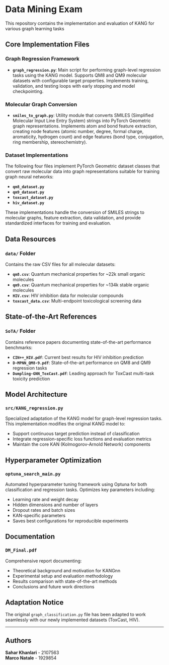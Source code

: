# Data Mining Exam

This repository contains the implementation and evaluation of KANG for various graph learning tasks

## Core Implementation Files

### Graph Regression Framework
- **`graph_regression.py`**: Main script for performing graph-level regression tasks using the KANG model. Supports QM8 and QM9 molecular datasets with configurable target properties. Implements training, validation, and testing loops with early stopping and model checkpointing.

### Molecular Graph Conversion
- **`smiles_to_graph.py`**: Utility module that converts SMILES (Simplified Molecular Input Line Entry System) strings into PyTorch Geometric graph representations. Implements atom and bond feature extraction, creating node features (atomic number, degree, formal charge, aromaticity, hydrogen count) and edge features (bond type, conjugation, ring membership, stereochemistry).

### Dataset Implementations

The following four files implement PyTorch Geometric dataset classes that convert raw molecular data into graph representations suitable for training graph neural networks:

- **`qm8_dataset.py`**
- **`qm9_dataset.py`**
- **`toxcast_dataset.py`**
- **`hiv_dataset.py`**

These implementations handle the conversion of SMILES strings to molecular graphs, feature extraction, data validation, and provide standardized interfaces for training and evaluation.

## Data Resources

### `data/` Folder
Contains the raw CSV files for all molecular datasets:
- **`qm8.csv`**: Quantum mechanical properties for ~22k small organic molecules
- **`qm9.csv`**: Quantum mechanical properties for ~134k stable organic molecules  
- **`HIV.csv`**: HIV inhibition data for molecular compounds
- **`toxcast_data.csv`**: Multi-endpoint toxicological screening data

## State-of-the-Art References

### `SoTA/` Folder
Contains reference papers documenting state-of-the-art performance benchmarks:
- **`CIN++_HIV.pdf`**: Current best results for HIV inhibition prediction
- **`D-MPNN_QM8-9.pdf`**: State-of-the-art performance on QM8 and QM9 regression tasks
- **`Dumpling-GNN_ToxCast.pdf`**: Leading approach for ToxCast multi-task toxicity prediction

## Model Architecture

### `src/KANG_regression.py`
Specialized adaptation of the KANG model for graph-level regression tasks. This implementation modifies the original KANG model to:
- Support continuous target prediction instead of classification
- Integrate regression-specific loss functions and evaluation metrics
- Maintain the core KAN (Kolmogorov-Arnold Network) components

## Hyperparameter Optimization

### `optuna_search_main.py`
Automated hyperparameter tuning framework using Optuna for both classification and regression tasks. Optimizes key parameters including:
- Learning rate and weight decay
- Hidden dimensions and number of layers  
- Dropout rates and batch sizes
- KAN-specific parameters
- Saves best configurations for reproducible experiments

## Documentation

### `DM_Final.pdf`
Comprehensive report documenting:
- Theoretical background and motivation for KANGnn
- Experimental setup and evaluation methodology
- Results comparison with state-of-the-art methods
- Conclusions and future work directions

## Adaptation Notice

The original `graph_classification.py` file has been adapted to work seamlessly with our newly implemented datasets (ToxCast, HIV).

---

## Authors

**Sahar Khanlari** - 2107563  
**Marco Natale** - 1929854